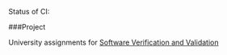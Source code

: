 Status of CI:

###Project

University assignments for [Software Verification and Validation][1]


[1]: (http://www.mdh.se/utbildning/kurser/sok-kurs-1.34444?l=en_UK&kod=CDT414&anmalningskod=24022)